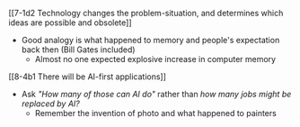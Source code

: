 [[7-1d2 Technology changes the problem-situation, and determines which ideas are possible and obsolete]]

- Good analogy is what happened to memory and people's expectation back then (Bill Gates included) 
	- Almost no one expected explosive increase in computer memory

[[8-4b1 There will be AI-first applications]]
- Ask *"How many of those can AI do"* rather than *how many jobs might be replaced by AI?*
	- Remember the invention of photo and what happened to painters